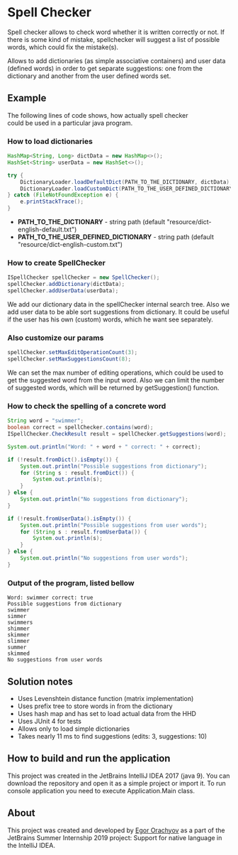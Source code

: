 # Spell Checker

Spell checker allows to check word whether it is written correctly or not.
If there is some kind of mistake, spellchecker will suggest a list 
of possible words, which could fix the mistake(s).

Allows to add dictionaries (as simple associative containers) and
user data (defined words) in order to get separate suggestions: one from the
dictionary and another from the user defined words set. 

## Example

The following lines of code shows, how actually spell checker  
could be used in a particular java program.

### How to load dictionaries

```java
HashMap<String, Long> dictData = new HashMap<>();
HashSet<String> userData = new HashSet<>();

try {
    DictionaryLoader.loadDefaultDict(PATH_TO_THE_DICTIONARY, dictData);
    DictionaryLoader.loadCustomDict(PATH_TO_THE_USER_DEFINED_DICTIONARY, dictData, userData);
} catch (FileNotFoundException e) {
    e.printStackTrace();
}
```

* **PATH_TO_THE_DICTIONARY** - string path (default "resource/dict-english-default.txt")
* **PATH_TO_THE_USER_DEFINED_DICTIONARY** - string path (default "resource/dict-english-custom.txt")
 
### How to create SpellChecker
 
```java
ISpellChecker spellChecker = new SpellChecker();
spellChecker.addDictionary(dictData);
spellChecker.addUserData(userData);
```

We add our dictionary data in the spellChecker internal search tree. 
Also we add user data to be able sort suggestions from dictionary. It could 
be useful if the user has his own (custom) words, which he want see separately.    

### Also customize our params

```java
spellChecker.setMaxEditOperationCount(3);
spellChecker.setMaxSuggestionsCount(8);
```

We can set the max number of editing operations, which could be used to get
the suggested word from the input word. Also we can limit the number of suggested 
words, which will be returned by getSuggestion() function.  

### How to check the spelling of a concrete word

```java
String word = "swimmer";
boolean correct = spellChecker.contains(word);
ISpellChecker.CheckResult result = spellChecker.getSuggestions(word);

System.out.println("Word: " + word + " correct: " + correct);

if (!result.fromDict().isEmpty()) {
    System.out.println("Possible suggestions from dictionary");
    for (String s : result.fromDict()) {
        System.out.println(s);
    }
} else {
    System.out.println("No suggestions from dictionary");
}

if (!result.fromUserData().isEmpty()) {
    System.out.println("Possible suggestions from user words");
    for (String s : result.fromUserData()) {
        System.out.println(s);
    }
} else {
    System.out.println("No suggestions from user words");
}
```

### Output of the program, listed bellow

```
Word: swimmer correct: true
Possible suggestions from dictionary
swimmer
simmer
swimmers
shimmer
skimmer
slimmer
summer
skimmed
No suggestions from user words
```

## Solution notes

* Uses Levenshtein distance function (matrix implementation)
* Uses prefix tree to store words in from the dictionary
* Uses hash map and has set to load actual data from the HHD
* Uses JUnit 4 for tests
* Allows only to load simple dictionaries
* Takes nearly 11 ms to find suggestions (edits: 3, suggestions: 10)

## How to build and run the application

This project was created in the JetBrains IntelliJ IDEA 2017 (java 9).
You can download the repository and open it as a simple project or import it. To run
console application you need to execute Application.Main class. 

## About

This project was created and developed by [Egor Orachyov](https://github.com/EgorOrachyov)
as a part of the JetBrains Summer Internship 2019 project: Support for native language in the IntelliJ IDEA. 